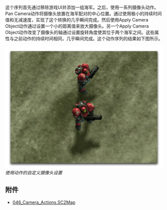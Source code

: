 这个序列首先通过移除游戏UI并添加一组海军。之后，使用一系列摄像头动作。Pan Camera动作将摄像头放置在海军配对的中心位置。通过使用极小的持续时间值和无减速度，实现了这个转换的几乎瞬间完成。然后使用Apply Camera Object动作通过设置一个小的距离值来放大摄像头。另一个Apply Camera Object动作改变了摄像头的轴通过设置旋转角度使其位于两个海军之间。这些属性与之前动作的持续时间相同，几乎瞬间完成。这个动作序列的结果如下图所示。

[![使用动作的自定义摄像头设置](./resources/046_Camera_Actions4.png)](./resources/046_Camera_Actions4.png)
*使用动作的自定义摄像头设置*

## 附件

* [046_Camera_Actions.SC2Map](./maps/046_Camera_Actions.SC2Map)